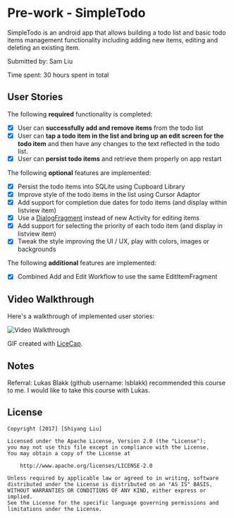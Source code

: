 # Pre-work - SimpleTodo

SimpleTodo is an android app that allows building a todo list and basic todo items management functionality including adding new items, editing and deleting an existing item.

Submitted by: Sam Liu

Time spent: 30 hours spent in total

## User Stories

The following **required** functionality is completed:

* [x] User can **successfully add and remove items** from the todo list
* [x] User can **tap a todo item in the list and bring up an edit screen for the todo item** and then have any changes to the text reflected in the todo list.
* [x] User can **persist todo items** and retrieve them properly on app restart

The following **optional** features are implemented:

* [x] Persist the todo items into SQLite using Cupboard Library
* [x] Improve style of the todo items in the list using Cursor Adaptor
* [x] Add support for completion due dates for todo items (and display within listview item)
* [x] Use a [DialogFragment](http://guides.codepath.com/android/Using-DialogFragment) instead of new Activity for editing items
* [x] Add support for selecting the priority of each todo item (and display in listview item)
* [x] Tweak the style improving the UI / UX, play with colors, images or backgrounds

The following **additional** features are implemented:

* [x] Combined Add and Edit Workflow to use the same EditItemFragment

## Video Walkthrough

Here's a walkthrough of implemented user stories:

<img src='http://i.giphy.com/3o6YglUk0cyW8GYjmw.gif' title='Video Walkthrough' width='' alt='Video Walkthrough' />

GIF created with [LiceCap](http://www.cockos.com/licecap/).

## Notes

Referral: Lukas Blakk (github username: lsblakk) recommended this course to me.
I would like to take this course with Lukas.

## License

    Copyright [2017] [Shiyang Liu]

    Licensed under the Apache License, Version 2.0 (the "License");
    you may not use this file except in compliance with the License.
    You may obtain a copy of the License at

        http://www.apache.org/licenses/LICENSE-2.0

    Unless required by applicable law or agreed to in writing, software
    distributed under the License is distributed on an "AS IS" BASIS,
    WITHOUT WARRANTIES OR CONDITIONS OF ANY KIND, either express or implied.
    See the License for the specific language governing permissions and
    limitations under the License.
